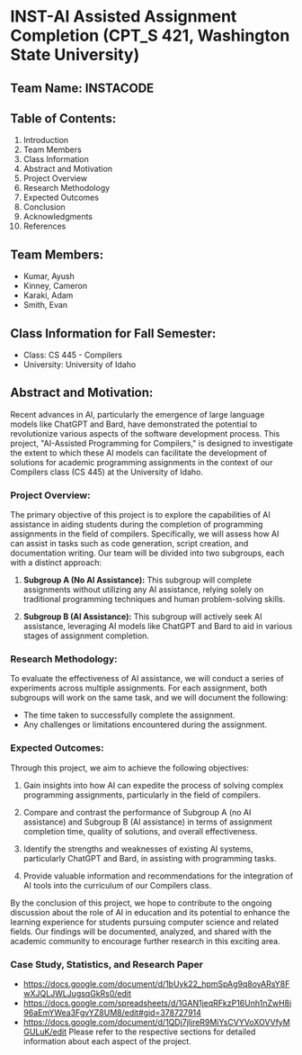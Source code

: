 #  INST-AI Assisted Assignment Completion (CPT_S 421, Washington State University)

## Team Name: INSTACODE

## Table of Contents:

1. Introduction
2. Team Members
3. Class Information
4. Abstract and Motivation
5. Project Overview
6. Research Methodology
7. Expected Outcomes
8. Conclusion
9. Acknowledgments
10. References

## Team Members:
- Kumar, Ayush
- Kinney, Cameron
- Karaki, Adam
- Smith, Evan

## Class Information for Fall Semester:
- Class: CS 445 - Compilers
- University: University of Idaho

## Abstract and Motivation:

Recent advances in AI, particularly the emergence of large language models like ChatGPT and Bard, have demonstrated the potential to revolutionize various aspects of the software development process. This project, "AI-Assisted Programming for Compilers," is designed to investigate the extent to which these AI models can facilitate the development of solutions for academic programming assignments in the context of our Compilers class (CS 445) at the University of Idaho.

### Project Overview:

The primary objective of this project is to explore the capabilities of AI assistance in aiding students during the completion of programming assignments in the field of compilers. Specifically, we will assess how AI can assist in tasks such as code generation, script creation, and documentation writing. Our team will be divided into two subgroups, each with a distinct approach:

1. **Subgroup A (No AI Assistance):** This subgroup will complete assignments without utilizing any AI assistance, relying solely on traditional programming techniques and human problem-solving skills.

2. **Subgroup B (AI Assistance):** This subgroup will actively seek AI assistance, leveraging AI models like ChatGPT and Bard to aid in various stages of assignment completion.

### Research Methodology:

To evaluate the effectiveness of AI assistance, we will conduct a series of experiments across multiple assignments. For each assignment, both subgroups will work on the same task, and we will document the following:

- The time taken to successfully complete the assignment.
- Any challenges or limitations encountered during the assignment.

### Expected Outcomes:

Through this project, we aim to achieve the following objectives:

1. Gain insights into how AI can expedite the process of solving complex programming assignments, particularly in the field of compilers.

2. Compare and contrast the performance of Subgroup A (no AI assistance) and Subgroup B (AI assistance) in terms of assignment completion time, quality of solutions, and overall effectiveness.

3. Identify the strengths and weaknesses of existing AI systems, particularly ChatGPT and Bard, in assisting with programming tasks.

4. Provide valuable information and recommendations for the integration of AI tools into the curriculum of our Compilers class.

By the conclusion of this project, we hope to contribute to the ongoing discussion about the role of AI in education and its potential to enhance the learning experience for students pursuing computer science and related fields. Our findings will be documented, analyzed, and shared with the academic community to encourage further research in this exciting area.



  ### Case Study, Statistics, and Research Paper
  - https://docs.google.com/document/d/1bUyk22_hpmSpAg9q8oyARsY8FwXJQLJWLJugsqGkRs0/edit
  - https://docs.google.com/spreadsheets/d/1GAN1jeqRFkzP16Unh1nZwH8i96aEmYWea3FgvYZ8UM8/edit#gid=378727914
  - https://docs.google.com/document/d/1QDj7jljreR9MiYsCVYVoXOVVfyMGULuK/edit
Please refer to the respective sections for detailed information about each aspect of the project.
